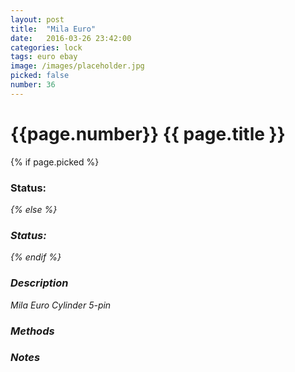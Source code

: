 ```yaml
---
layout: post
title:  "Mila Euro"
date:   2016-03-26 23:42:00
categories: lock
tags: euro ebay
image: /images/placeholder.jpg
picked: false
number: 36
---
```


# {{page.number}} {{ page.title }}

{% if page.picked %}
### Status: <i class="fa fa-unlock"/>
{% else %}
### Status: <i class="fa fa-lock"/>
{% endif %}

### Description

Mila Euro Cylinder 5-pin

### Methods

### Notes
